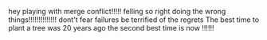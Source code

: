 hey playing with merge conflict!!!!!
felling so right doing the wrong things!!!!!!!!!!!!!!
dont't fear failures be terrified of the regrets
The best time to plant a tree was 20 years ago the second best time is now !!!!!!
